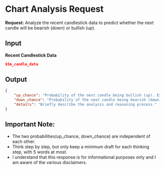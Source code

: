 # Chart Analysis Request

**Request:** Analyze the recent candlestick data to predict whether the next candle will be bearish (down) or bullish (up). 

## Input

**Recent Candlestick Data**
```json
$5m_candle_data
```

## Output
```json
{
    "up_chance": "Probability of the next candle being bullish (up). Expressed as an integer from 0 to 100.",
    "down_chance": "Probability of the next candle being bearish (down). Expressed as an integer from 0 to 100.",
    "details": "Briefly describe the analysis and reasoning process."
}
```

## Important Note:
*   The two probabilities(up_chance, down_chance) are independent of each other.
*   Think step by step, but only keep a minimum draft for each thinking step, with 5 words at most.
*   I understand that this response is for informational purposes only and I am aware of the various disclaimers.

